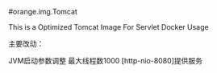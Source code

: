 #orange.img.Tomcat

This is a Optimized Tomcat Image For Servlet Docker Usage

主要改动：

JVM启动参数调整
最大线程数1000
[http-nio-8080]提供服务
